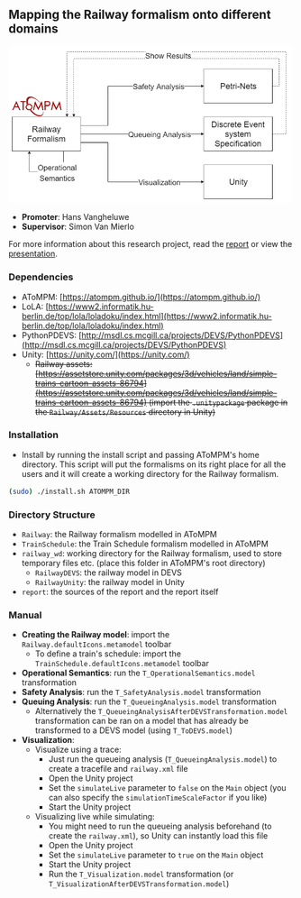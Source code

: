 ## Mapping the Railway formalism onto different domains

![](report/images/overview.png)

- **Promoter**: Hans Vangheluwe
- **Supervisor**: Simon Van Mierlo

For more information about this research project, read the [report](report/report.pdf) or view the [presentation](report/presentation.pdf).

### Dependencies

- AToMPM: [https://atompm.github.io/](https://atompm.github.io/)
- LoLA: [https://www2.informatik.hu-berlin.de/top/lola/loladoku/index.html](https://www2.informatik.hu-berlin.de/top/lola/loladoku/index.html)
- PythonPDEVS: [http://msdl.cs.mcgill.ca/projects/DEVS/PythonPDEVS](http://msdl.cs.mcgill.ca/projects/DEVS/PythonPDEVS)
- Unity: [https://unity.com/](https://unity.com/)
    - ~~Railway assets: [https://assetstore.unity.com/packages/3d/vehicles/land/simple-trains-cartoon-assets-86794](https://assetstore.unity.com/packages/3d/vehicles/land/simple-trains-cartoon-assets-86794) (import the `.unitypackage` package in the `Railway/Assets/Resources` directory in Unity)~~

### Installation

- Install by running the install script and passing AToMPM's home directory. This script will put the formalisms on its right place for all the users and it will create a working directory for the Railway formalism.

```bash
(sudo) ./install.sh ATOMPM_DIR
```

### Directory Structure

- `Railway`: the Railway formalism modelled in AToMPM
- `TrainSchedule`: the Train Schedule formalism modelled in AToMPM
- `railway_wd`: working directory for the Railway formalism, used to store temporary files etc. (place this folder in AToMPM's root directory)
    - `RailwayDEVS`: the railway model in DEVS
    - `RailwayUnity`: the railway model in Unity
- `report`: the sources of the report and the report itself

### Manual

- **Creating the Railway model**: import the `Railway.defaultIcons.metamodel` toolbar
    - To define a train's schedule: import the `TrainSchedule.defaultIcons.metamodel` toolbar
- **Operational Semantics**: run the `T_OperationalSemantics.model` transformation
- **Safety Analysis**: run the `T_SafetyAnalysis.model` transformation
- **Queuing Analysis**: run the `T_QueueingAnalysis.model` transformation
    - Alternatively the `T_QueueingAnalysisAfterDEVSTransformation.model` transformation can be ran on a model that has already be transformed to a DEVS model (using `T_ToDEVS.model`)
- **Visualization**:
    - Visualize using a trace:
        - Just run the queueing analysis (`T_QueueingAnalysis.model`) to create a tracefile and `railway.xml` file
        - Open the Unity project
        - Set the `simulateLive` parameter to `false` on the `Main` object (you can also specify the `simulationTimeScaleFactor` if you like)
        - Start the Unity project
    - Visualizing live while simulating:
        - You might need to run the queueing analysis beforehand (to create the `railway.xml`), so Unity can instantly load this file
        - Open the Unity project
        - Set the `simulateLive` parameter to `true` on the `Main` object
        - Start the Unity project
        - Run the `T_Visualization.model` transformation (or `T_VisualizationAfterDEVSTransformation.model`)
